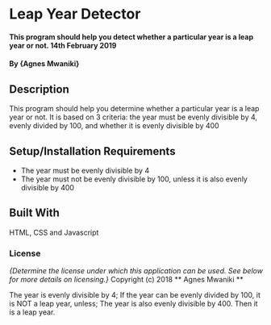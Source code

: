 # Leap Year Detector
#### This program should help you detect whether a particular year is a leap year or not. 14th February 2019
#### By **{Agnes Mwaniki}**
## Description
This program should help you determine whether a particular year is a leap year or not. It is based on 3 criteria: the year must be evenly divisible by 4, evenly divided by 100, and whether it is evenly divisible by 400
## Setup/Installation Requirements
* The year must be evenly divisible by 4
* The year must not be evenly divisible by 100, unless it is also evenly divisible by 400

## Built With
HTML, CSS and Javascript
### License
*{Determine the license under which this application can be used.  See below for more details on licensing.}*
Copyright (c) 2018 ** Agnes Mwaniki **

The year is evenly divisible by 4;
If the year can be evenly divided by 100, it is NOT a leap year, unless;
The year is also evenly divisible by 400. Then it is a leap year.
